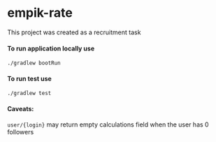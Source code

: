 # empik-rate

This project was created as a recruitment task

#### To run application locally use
```
./gradlew bootRun
```

#### To run test use
```
./gradlew test
```

#### Caveats:
`user/{login}` may return empty calculations field when the user has 0 followers
